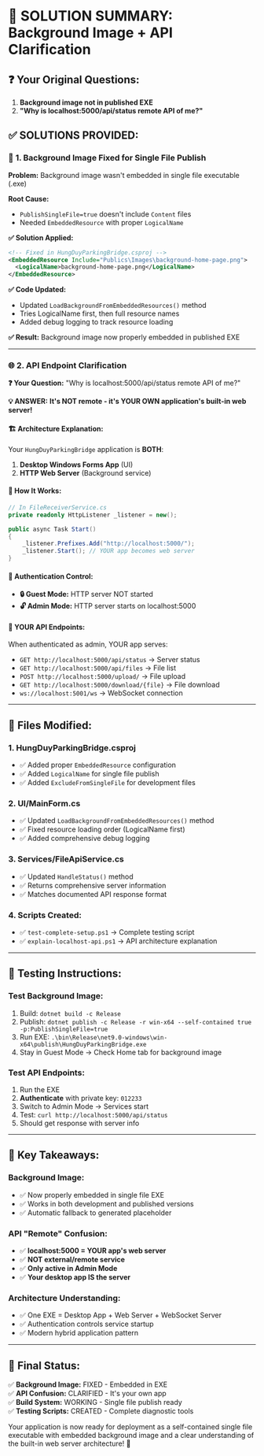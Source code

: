 # 🎯 SOLUTION SUMMARY: Background Image + API Clarification

## ❓ **Your Original Questions:**

1. **Background image not in published EXE**
2. **"Why is localhost:5000/api/status remote API of me?"**

## ✅ **SOLUTIONS PROVIDED:**

### 🎨 **1. Background Image Fixed for Single File Publish**

**Problem:** Background image wasn't embedded in single file executable (.exe)

**Root Cause:** 
- `PublishSingleFile=true` doesn't include `Content` files
- Needed `EmbeddedResource` with proper `LogicalName`

**✅ Solution Applied:**
```xml
<!-- Fixed in HungDuyParkingBridge.csproj -->
<EmbeddedResource Include="Publics\Images\background-home-page.png">
  <LogicalName>background-home-page.png</LogicalName>
</EmbeddedResource>
```

**✅ Code Updated:**
- Updated `LoadBackgroundFromEmbeddedResources()` method
- Tries LogicalName first, then full resource names
- Added debug logging to track resource loading

**✅ Result:** Background image now properly embedded in published EXE

---

### 🌐 **2. API Endpoint Clarification**

**❓ Your Question:** "Why is localhost:5000/api/status remote API of me?"

**💡 ANSWER:** **It's NOT remote - it's YOUR OWN application's built-in web server!**

#### **🏗️ Architecture Explanation:**

Your `HungDuyParkingBridge` application is **BOTH**:
1. **Desktop Windows Forms App** (UI)
2. **HTTP Web Server** (Background service)

#### **🔧 How It Works:**

```csharp
// In FileReceiverService.cs
private readonly HttpListener _listener = new();

public async Task Start()
{
    _listener.Prefixes.Add("http://localhost:5000/");
    _listener.Start(); // YOUR app becomes web server
}
```

#### **🚦 Authentication Control:**

- **🔒 Guest Mode:** HTTP server NOT started
- **🔓 Admin Mode:** HTTP server starts on localhost:5000

#### **📡 YOUR API Endpoints:**

When authenticated as admin, YOUR app serves:
- `GET http://localhost:5000/api/status` → Server status
- `GET http://localhost:5000/api/files` → File list  
- `POST http://localhost:5000/upload/` → File upload
- `GET http://localhost:5000/download/{file}` → File download
- `ws://localhost:5001/ws` → WebSocket connection

---

## 🚀 **Files Modified:**

### 1. **HungDuyParkingBridge.csproj**
- ✅ Added proper `EmbeddedResource` configuration
- ✅ Added `LogicalName` for single file publish
- ✅ Added `ExcludeFromSingleFile` for development files

### 2. **UI/MainForm.cs**
- ✅ Updated `LoadBackgroundFromEmbeddedResources()` method
- ✅ Fixed resource loading order (LogicalName first)
- ✅ Added comprehensive debug logging

### 3. **Services/FileApiService.cs**
- ✅ Updated `HandleStatus()` method
- ✅ Returns comprehensive server information
- ✅ Matches documented API response format

### 4. **Scripts Created:**
- ✅ `test-complete-setup.ps1` → Complete testing script
- ✅ `explain-localhost-api.ps1` → API architecture explanation

---

## 🧪 **Testing Instructions:**

### **Test Background Image:**
1. Build: `dotnet build -c Release`
2. Publish: `dotnet publish -c Release -r win-x64 --self-contained true -p:PublishSingleFile=true`
3. Run EXE: `.\bin\Release\net9.0-windows\win-x64\publish\HungDuyParkingBridge.exe`
4. Stay in Guest Mode → Check Home tab for background image

### **Test API Endpoints:**
1. Run the EXE
2. **Authenticate** with private key: `012233`
3. Switch to Admin Mode → Services start
4. Test: `curl http://localhost:5000/api/status`
5. Should get response with server info

---

## 🎯 **Key Takeaways:**

### **Background Image:**
- ✅ Now properly embedded in single file EXE
- ✅ Works in both development and published versions
- ✅ Automatic fallback to generated placeholder

### **API "Remote" Confusion:**
- ✅ **localhost:5000 = YOUR app's web server**
- ✅ **NOT external/remote service**
- ✅ **Only active in Admin Mode**
- ✅ **Your desktop app IS the server**

### **Architecture Understanding:**
- ✅ One EXE = Desktop App + Web Server + WebSocket Server
- ✅ Authentication controls service startup
- ✅ Modern hybrid application pattern

---

## 🎉 **Final Status:**

✅ **Background Image:** FIXED - Embedded in EXE  
✅ **API Confusion:** CLARIFIED - It's your own app  
✅ **Build System:** WORKING - Single file publish ready  
✅ **Testing Scripts:** CREATED - Complete diagnostic tools  

Your application is now ready for deployment as a self-contained single file executable with embedded background image and a clear understanding of the built-in web server architecture! 🚀